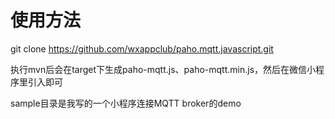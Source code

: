 # 使用方法

git clone https://github.com/wxappclub/paho.mqtt.javascript.git

执行mvn后会在target下生成paho-mqtt.js、paho-mqtt.min.js，然后在微信小程序里引入即可

sample目录是我写的一个小程序连接MQTT broker的demo

